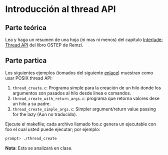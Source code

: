 # Introducción al thread API #

## Parte teórica ##

Lea y haga un resumen de una hoja (ni mas ni menos) del capitulo  [Interlude: Thread API](http://pages.cs.wisc.edu/~remzi/OSTEP/threads-api.pdf) del libro OSTEP de Remzi.

## Parte partica ##

Los siguientes ejemplos (tomados del siguiente [enlace](https://github.com/remzi-arpacidusseau/ostep-code/tree/master/threads-api)) muestran como usar POSIX thread API:
1. ```thread_create.c```: Programa simple para la creación de un hilo donde los argumentos son pasados al hilo desde linea e comandos.
2. ```thread_create_with_return_args.c```: programa que retorna valores dese un hilo a su padre.
3. ```thread_create_simple_args.c```: Simpler argument/return value passing for the lazy (Aun no traducido).

Ejecute el makefile; cada archivo llamado foo.c genera un ejecutable con foo el cual usted puede ejecutar; por ejemplo:

```bash
prompt> ./thread_create
```

**Nota**: Esta se analizará en clase.

